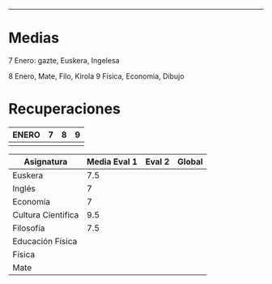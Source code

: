 
---
# Medias

7 Enero: gazte, Euskera, Ingelesa

8 Enero, Mate, Filo, Kirola
9 Física, Economia, Dibujo

# Recuperaciones


| ENERO | 7   | 8   | 9   |
| ----- | --- | --- | --- |
|       |     |     |     |



| Asignatura         | Media Eval 1 | Eval 2 | Global |
| ------------------ | ------------ | ------ | ------ |
| Euskera            | 7.5          |        |        |
| Inglés             | 7            |        |        |
| Economía           | 7            |        |        |
| Cultura Cientifica | 9.5          |        |        |
| Filosofía          | 7.5          |        |        |
| Educación Física   |              |        |        |
| Física             |              |        |        |
| Mate               |              |        |        |
